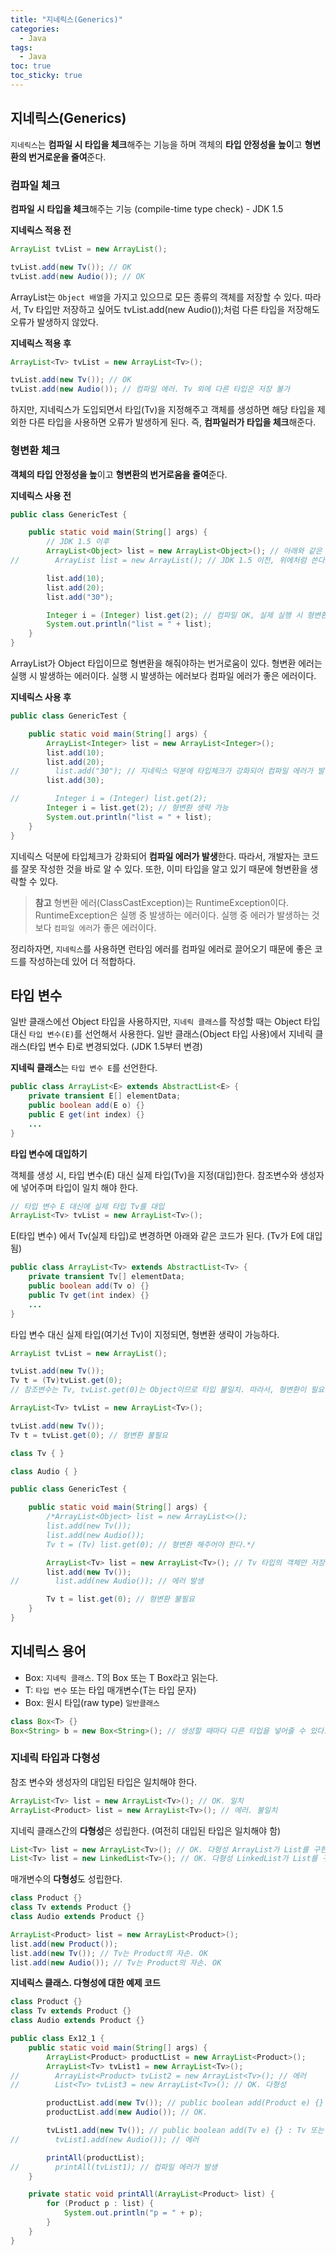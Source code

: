 ```yaml
---
title: "지네릭스(Generics)"
categories:
  - Java
tags:
  - Java
toc: true
toc_sticky: true
---
```


## 지네릭스(Generics)

`지네릭스`는 **컴파일 시 타입을 체크**해주는 기능을 하며 객체의 **타입 안정성을 높이**고 **형변환의 번거로운을 줄여**준다.

### 컴파일 체크

**컴파일 시 타입을 체크**해주는 기능 (compile-time type check) - JDK 1.5

**지네릭스 적용 전**

```java
ArrayList tvList = new ArrayList();

tvList.add(new Tv()); // OK
tvList.add(new Audio()); // OK
```

ArrayList는 `Object 배열`을 가지고 있으므로 모든 종류의 객체를 저장할 수 있다. 따라서, Tv 타입만 저장하고 싶어도 tvList.add(new Audio());처럼 다른 타입을 저장해도 오류가 발생하지 않았다.

**지네릭스 적용 후**

```java
ArrayList<Tv> tvList = new ArrayList<Tv>();

tvList.add(new Tv()); // OK
tvList.add(new Audio()); // 컴파일 에러. Tv 외에 다른 타입은 저장 불가
```

하지만, 지네릭스가 도입되면서 타입(Tv)을 지정해주고 객체를 생성하면 해당 타입을 제외한 다른 타입을 사용하면 오류가 발생하게 된다. 즉, **컴파일러가 타입을 체크**해준다.

### 형변환 체크

**객체의 타입 안정성을 높**이고 **형변환의 번거로움을 줄여**준다.

**지네릭스 사용 전**

```java
public class GenericTest {

    public static void main(String[] args) {
        // JDK 1.5 이후
        ArrayList<Object> list = new ArrayList<Object>(); // 아래와 같은 코드이다. 
//        ArrayList list = new ArrayList(); // JDK 1.5 이전, 위에처럼 쓴다고 에러가 발생하는 것은 아니지만 이렇게 쓰는게 좋다.

        list.add(10);
        list.add(20);
        list.add("30");

        Integer i = (Integer) list.get(2); // 컴파일 OK, 실제 실행 시 형변환 에러(ClassCastException)가 발생한다.
        System.out.println("list = " + list);
    }
}
```

ArrayList가 Object 타입이므로 형변환을 해줘야하는 번거로움이 있다. 형변환 에러는 실행 시 발생하는 에러이다. 실행 시 발생하는 에러보다 컴파일 에러가 좋은 에러이다.

**지네릭스 사용 후**

```java
public class GenericTest {

    public static void main(String[] args) {
        ArrayList<Integer> list = new ArrayList<Integer>();
        list.add(10);
        list.add(20);
//        list.add("30"); // 지네릭스 덕분에 타입체크가 강화되어 컴파일 에러가 발생함
        list.add(30);

//        Integer i = (Integer) list.get(2);
        Integer i = list.get(2); // 형변환 생략 가능
        System.out.println("list = " + list);
    }
}
```

지네릭스 덕분에 타입체크가 강화되어 **컴파일 에러가 발생**한다. 따라서, 개발자는 코드를 잘못 작성한 것을 바로 알 수 있다. 또한, 이미 타입을 알고 있기 때문에 형변환을 생략할 수 있다.

> **참고**
형변환 에러(ClassCastException)는 RuntimeException이다. RuntimeException은 실행 중 발생하는 에러이다. 실행 중 에러가 발생하는 것보다 `컴파일 에러`가 좋은 에러이다.
> 

정리하자면, `지네릭스`를 사용하면 런타임 에러를 컴파일 에러로 끌어오기 때문에 좋은 코드를 작성하는데 있어 더 적합하다.

## 타입 변수

일반 클래스에선 Object 타입을 사용하지만, `지네릭 클래스`를 작성할 때는 Object 타입 대신 `타입 변수(E)`를 선언해서 사용한다. 일반 클래스(Object 타입 사용)에서 지네릭 클래스(타입 변수 E)로 변경되었다. (JDK 1.5부터 변경)

**지네릭 클래스**는 `타입 변수 E`를 선언한다.

```java
public class ArrayList<E> extends AbstractList<E> {
    private transient E[] elementData;
    public boolean add(E o) {}
    public E get(int index) {}
    ...
}
```

**타입 변수에 대입하기**

객체를 생성 시, 타입 변수(E) 대신 실제 타입(Tv)을 지정(대입)한다. 참조변수와 생성자에 넣어주며 타입이 일치 해야 한다.

```java
// 타입 변수 E 대신에 실제 타입 Tv를 대입
ArrayList<Tv> tvList = new ArrayList<Tv>();
```

E(타입 변수) 에서 Tv(실제 타입)로 변경하면 아래와 같은 코드가 된다. (Tv가 E에 대입됨)

```java
public class ArrayList<Tv> extends AbstractList<Tv> {
    private transient Tv[] elementData;
    public boolean add(Tv o) {}
    public Tv get(int index) {}
    ...
}
```

타입 변수 대신 실제 타입(여기선 Tv)이 지정되면, 형변환 생략이 가능하다.

```java
ArrayList tvList = new ArrayList();

tvList.add(new Tv());
Tv t = (Tv)tvList.get(0);
// 참조변수는 Tv, tvList.get(0)는 Object이므로 타입 불일치. 따라서, 형변환이 필요
```

```java
ArrayList<Tv> tvList = new ArrayList<Tv>();

tvList.add(new Tv());
Tv t = tvList.get(0); // 형변환 불필요
```

```java
class Tv { }

class Audio { }

public class GenericTest {

    public static void main(String[] args) {
        /*ArrayList<Object> list = new ArrayList<>();
        list.add(new Tv());
        list.add(new Audio());
        Tv t = (Tv) list.get(0); // 형변환 해주어야 한다.*/

        ArrayList<Tv> list = new ArrayList<Tv>(); // Tv 타입의 객체만 저장 가능
        list.add(new Tv());
//        list.add(new Audio()); // 에러 발생

        Tv t = list.get(0); // 형변환 불필요
    }
}
```

## 지네릭스 용어

- Box<T>: `지네릭 클래스`. T의 Box 또는 T Box라고 읽는다.
- T: `타입 변수` 또는 타입 매개변수(T는 타입 문자)
- Box: 원시 타입(raw type) `일반클래스`

```java
class Box<T> {}
Box<String> b = new Box<String>(); // 생성할 때마다 다른 타입을 넣어줄 수 있다.
```

### 지네릭 타입과 다형성

참조 변수와 생성자의 대입된 타입은 일치해야 한다.

```java
ArrayList<Tv> list = new ArrayList<Tv>(); // OK. 일치
ArrayList<Product> list = new ArrayList<Tv>(); // 에러. 불일치
```

지네릭 클래스간의 **다형성**은 성립한다. (여전히 대입된 타입은 일치해야 함)

```java
List<Tv> list = new ArrayList<Tv>(); // OK. 다형성 ArrayList가 List를 구현
List<Tv> list = new LinkedList<Tv>(); // OK. 다형성 LinkedList가 List를 구현
```

매개변수의 **다형성**도 성립한다.

```java
class Product {}
class Tv extends Product {}
class Audio extends Product {}

ArrayList<Product> list = new ArrayList<Product>();
list.add(new Product());
list.add(new Tv()); // Tv는 Product의 자손. OK
list.add(new Audio()); // Tv는 Product의 자손. OK
```

**지네릭스 클래스. 다형성에 대한 예제 코드**

```java
class Product {}
class Tv extends Product {}
class Audio extends Product {}

public class Ex12_1 {
    public static void main(String[] args) {
        ArrayList<Product> productList = new ArrayList<Product>();
        ArrayList<Tv> tvList1 = new ArrayList<Tv>();
//        ArrayList<Product> tvList2 = new ArrayList<Tv>(); // 에러
//        List<Tv> tvList3 = new ArrayList<Tv>(); // OK. 다형성

        productList.add(new Tv()); // public boolean add(Product e) {} : Product와 그 자손은 다 OK. 이것이 다형성
        productList.add(new Audio()); // OK.

        tvList1.add(new Tv()); // public boolean add(Tv e) {} : Tv 또는 그 자손 객체만 OK.
//        tvList1.add(new Audio()); // 에러

        printAll(productList);
//        printAll(tvList1); // 컴파일 에러가 발생
    }

    private static void printAll(ArrayList<Product> list) {
        for (Product p : list) {
            System.out.println("p = " + p);
        }
    }
}
```